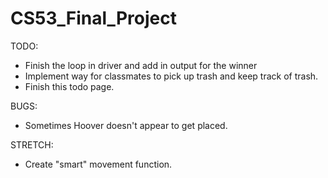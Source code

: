 CS53_Final_Project
==================

TODO:

*   Finish the loop in driver and add in output for the winner
*   Implement way for classmates to pick up trash and keep track of trash.
*   Finish this todo page.  


BUGS:
*   Sometimes Hoover doesn't appear to get placed.

STRETCH:
*   Create "smart" movement function.
